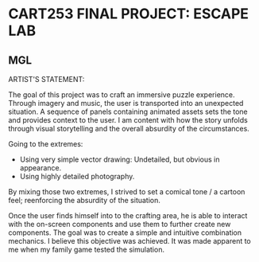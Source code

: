 # CART253 FINAL PROJECT: ESCAPE LAB
## MGL

ARTIST'S STATEMENT:

The goal of this project was to craft an immersive puzzle experience. Through imagery and music, the user is transported into an unexpected situation. A sequence of panels containing animated assets sets the tone and provides context to the user. I am content with how the story unfolds through visual storytelling and the overall absurdity of the circumstances.

Going to the extremes:
-	Using very simple vector drawing: Undetailed, but obvious in appearance.
-	Using highly detailed photography.

By mixing those two extremes, I strived to set a comical tone / a cartoon feel; reenforcing the absurdity of the situation.

Once the user finds himself into to the crafting area, he is able to interact with the on-screen components and use them to further create new components. The goal was to create a simple and intuitive combination mechanics.
I believe this objective was achieved. It was made apparent to me when my family game tested the simulation.
